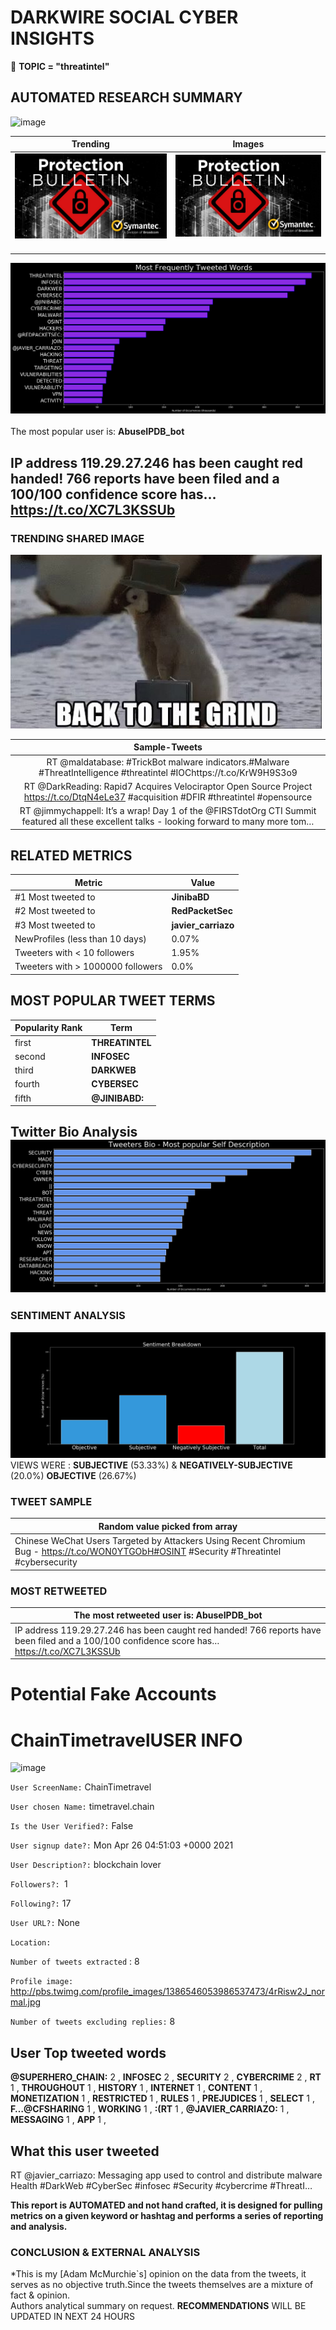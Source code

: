 # DARKWIRE SOCIAL CYBER INSIGHTS 
&#x1F34E; **TOPIC = "threatintel"**

## AUTOMATED RESEARCH SUMMARY
  ![image](darkLogo.png)   

|  Trending  |   Images | 
:-------------------------:|:-------------------------:
|  ![image](assets/threatintel/imageFile1.jpg)     <img width=200/> | ![image](assets/threatintel/imageFile2.jpg) <img width=200/> |   
 
 
![image](assets/threatintel/TWEETS.png)
<br></br>
The most popular user is: **AbuseIPDB_bot**  
 

## IP address 119.29.27.246 has been caught red handed! 766 reports have been filed and a 100/100 confidence score has… https://t.co/XC7L3KSSUb 

  




### TRENDING SHARED IMAGE

![image](assets/threatintel/twitterPostedImage.png)



|                **Sample-Tweets**        |
| :-------------: |
| RT @maldatabase: #TrickBot malware indicators.#Malware #ThreatIntelligence #threatintel #IOChttps://t.co/KrW9H9S3o9 |
| RT @DarkReading: Rapid7 Acquires Velociraptor Open Source Project https://t.co/DtqN4eLe37 #acquisition #DFIR #threatintel #opensource |
| RT @jimmychappell: It’s a wrap!  Day 1 of the @FIRSTdotOrg CTI Summit featured all these excellent talks - looking forward to many more tom… |

## RELATED METRICS<br>
| Metric | Value |
| ------------- | ------------- |
| #1 Most tweeted to  | **JinibaBD** |
| #2 Most tweeted to  | **RedPacketSec** |
| #3 Most tweeted to  | **javier_carriazo** |
| NewProfiles (less than 10 days) | 0.07%  |
| Tweeters with < 10 followers  | 1.95%|
| Tweeters with > 1000000 followers  | 0.0%  |



## MOST POPULAR TWEET TERMS 


| Popularity Rank  | Term |
| ------------- | ------------- |
| first  | **THREATINTEL**  |
| second  | **INFOSEC**  |
| third  | **DARKWEB** |
| fourth  | **CYBERSEC**  |
| fifth  | **@JINIBABD:**  |


## Twitter Bio Analysis![image](assets/threatintel/BIO.png)
### SENTIMENT ANALYSIS
![image](assets/threatintel/sentiment.png)
VIEWS WERE : **SUBJECTIVE**  (53.33%) & **NEGATIVELY-SUBJECTIVE** (20.0%) **OBJECTIVE** (26.67%)

### TWEET SAMPLE 
| Random value picked from array |
| ------------- |
|Chinese WeChat Users Targeted by Attackers Using Recent Chromium Bug - https://t.co/WON0YTGObH#OSINT #Security #Threatintel #cybersecurity |

### MOST RETWEETED 

| The most retweeted user is: **AbuseIPDB_bot**  |
| ------------- |
| IP address 119.29.27.246 has been caught red handed! 766 reports have been filed and a 100/100 confidence score has… https://t.co/XC7L3KSSUb |

# Potential Fake Accounts
 
# ChainTimetravelUSER INFO
![image](http://pbs.twimg.com/profile_images/1386546053986537473/4rRisw2J_normal.jpg)
 
`User ScreenName:` ChainTimetravel 
 
`User chosen Name:` timetravel.chain 
 
`Is the User Verified?:` False 
 
`User signup date?:` Mon Apr 26 04:51:03 +0000 2021 
 
`User Description?:` blockchain lover 
 
`Followers?: `1 
 
`Following?:` 17 
 
`User URL?:` None 
 
`Location:`  
 
`Number of tweets extracted`  : 8 
 
`Profile image:` http://pbs.twimg.com/profile_images/1386546053986537473/4rRisw2J_normal.jpg 
 
`Number of tweets excluding replies:` 8 
 

 

 
## User Top tweeted words 
 
**@SUPERHERO_CHAIN:** 2 , **INFOSEC** 2 , **SECURITY** 2 , **CYBERCRIME** 2 , **RT** 1 , **THROUGHOUT** 1 , **HISTORY** 1 , **INTERNET** 1 , **CONTENT** 1 , **MONETIZATION** 1 , **RESTRICTED** 1 , **RULES** 1 , **PREJUDICES** 1 , **SELECT** 1 , **F…@CFSHARING** 1 , **WORKING** 1 , **:(RT** 1 , **@JAVIER_CARRIAZO:** 1 , **MESSAGING** 1 , **APP** 1 , 
 
## What this user tweeted
 
RT @javier_carriazo: Messaging app used to control and distribute malware Health #DarkWeb #CyberSec #infosec #Security #cybercrime #ThreatI…
 

<b> This report is AUTOMATED and not hand crafted, it is designed for pulling metrics on a given keyword or hashtag and performs a series of reporting and analysis.</b>  
### CONCLUSION & EXTERNAL ANALYSIS

*This is my [Adam McMurchie`s] opinion on the data from the tweets, it serves as no objective truth.Since the tweets themselves are a mixture of fact & opinion.<br>
Authors analytical summary on request.
**RECOMMENDATIONS** WILL BE UPDATED IN NEXT  24 HOURS <br>